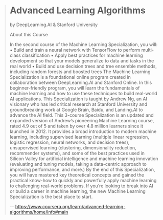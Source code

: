 > # Advanced Learning Algorithms
> 
> by DeepLearning.AI & Stanford University
> 
> About this Course
> 
> In the second course of the Machine Learning Specialization, you will: • Build and train a neural network with TensorFlow to perform multi-class classification • Apply best practices for machine learning development so that your models generalize to data and tasks in the real world • Build and use decision trees and tree ensemble methods, including random forests and boosted trees The Machine Learning Specialization is a foundational online program created in collaboration between DeepLearning.AI and Stanford Online. In this beginner-friendly program, you will learn the fundamentals of machine learning and how to use these techniques to build real-world AI applications. This Specialization is taught by Andrew Ng, an AI visionary who has led critical research at Stanford University and groundbreaking work at Google Brain, Baidu, and Landing.AI to advance the AI field. This 3-course Specialization is an updated and expanded version of Andrew’s pioneering Machine Learning course, rated 4.9 out of 5 and taken by over 4.8 million learners since it launched in 2012\. It provides a broad introduction to modern machine learning, including supervised learning (multiple linear regression, logistic regression, neural networks, and decision trees), unsupervised learning (clustering, dimensionality reduction, recommender systems), and some of the best practices used in Silicon Valley for artificial intelligence and machine learning innovation (evaluating and tuning models, taking a data-centric approach to improving performance, and more.) By the end of this Specialization, you will have mastered key theoretical concepts and gained the practical know-how to quickly and powerfully apply machine learning to challenging real-world problems. If you’re looking to break into AI or build a career in machine learning, the new Machine Learning Specialization is the best place to start.
>
> -- https://www.coursera.org/learn/advanced-learning-algorithms/home/info#main
